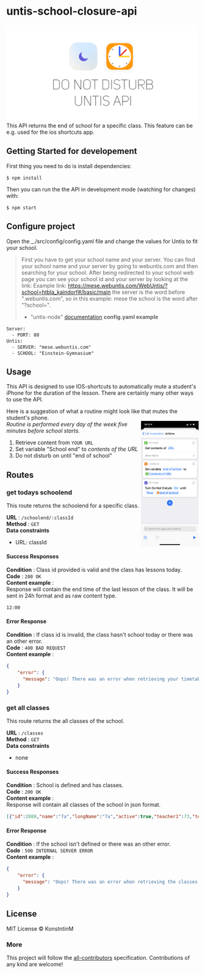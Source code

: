 # untis-school-closure-api
![untis-school-closure-api](https://github.com/KonstntinM/untis-school-closure-api/blob/master/docs/images/do-not-disturb-untis-api.png)
This API returns the end of school for a specific class. This feature can be e.g. used for the ios shortcuts app.

## Getting Started for developement
First thing you need to do is install dependencies:
```
$ npm install
```
Then you can run the the API in development mode (watching for changes) with:
```
$ npm start
```
## Configure project
Open the _./src/config/config.yaml file and change the values for Untis to fit your school.
> First you have to get your school name and your server. You can find your school name and your server by going to webuntis.com and then searching for your school. After being redirected to your school web page you can see your school id and your server by looking at the link: Example link: https://mese.webuntis.com/WebUntis/?school=htbla_kaindorf#/basic/main the server is the word before ".webuntis.com", so in this example: mese the school is the word after "?school=".
> - "untis-node" [documentation](https://thecrether.github.io/untis-node/index.html#Documentation)
**config.yaml example**
```
Server:
  - PORT: 80
Untis:
  - SERVER: "mese.webuntis.com"
  - SCHOOL: "Einstein-Gymnasium"
```

## Usage
This API is designed to use IOS-shortcuts to automatically mute a student's iPhone for the duration of the lesson. There are certainly many other ways to use the API.

Here is a suggestion of what a routine might look like that mutes the student's phone.  
<img align="right" src="https://github.com/KonstntinM/untis-school-closure-api/blob/master/docs/images/untis-shortcut.PNG" width="30%">
_Routine is performed every day of the week five minutes before school starts._
  1. Retrieve content from `YOUR URL`
  2. Set variable "School end" to _contents of the URL_
  3. Do not disturb on until "end of school"


## Routes

### get todays schoolend
This route returns the schoolend for a specific class.

**URL** : `/schoolend/:classId`  
**Method** : `GET`  
**Data constraints**
  - URL: classId

#### Success Responses
**Condition** : Class id provided is valid and the class has lessons today.  
**Code** : `200 OK`  
**Content example** :  
Response will contain the end time of the last lesson of the class. It will be sent in 24h format and as raw content type.
```raw
12:00
```
#### Error Response
**Condition** : If class id is invalid, the class hasn't school today or there was an other error.  
**Code** : `400 BAD REQUEST`  
**Content example** :
```json
{
    "error": {
      "message": "Oops! There was an error when retrieving your timetable."
    }
}
```
### get all classes
This route returns the all classes of the school.

**URL** : `/classes`  
**Method** : `GET`  
**Data constraints**
  - none

#### Success Responses
**Condition** : School is defined and has classes.  
**Code** : `200 OK`  
**Content example** :  
Response will contain all classes of the school in json format.
```json
[{"id":2088,"name":"7a","longName":"7a","active":true,"teacher1":73,"teacher2":203},{"id":2093,"name":"7b","longName":"7b","active":true,"teacher1":99,"teacher2":139},{"id":2098,"name":"7c","longName":"7c","active":true,"teacher1":27,"teacher2":70},{"id":2103,"name":"7d","longName":"7d","active":true,"teacher1":36,"teacher2":72},{"id":2108,"name":"8a","longName":"8a","active":true,"teacher1":189,"teacher2":141},{"id":2113,"name":"8b","longName":"8b","active":true,"teacher1":44,"teacher2":77},{"id":2118,"name":"8c","longName":"8c","active":true,"teacher1":178,"teacher2":176},{"id":2123,"name":"8d","longName":"8d","active":true,"teacher1":25,"teacher2":63}]
```
#### Error Response
**Condition** : If the school isn't defined or there was an other error.  
**Code** : `500 INTERNAL SERVER ERROR`  
**Content example** :
```json
{
    "error": {
      "message": "Oops! There was an error when retrieving the classes."
    }
}
```

## License
MIT License © KonstntinM

### More
This project will follow the [all-contributors](https://allcontributors.org) specification.
Contributions of any kind are welcome!
